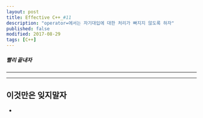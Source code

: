 ```yaml
---
layout: post
title: Effective C++_#11
description: "operator=에서는 자기대입에 대한 처리가 빠지지 않도록 하자"
published: false
modified: 2017-08-29
tags: [C++]
---
```


##### 빨리 끝내자

---

---

## 이것만은 잊지말자
- 